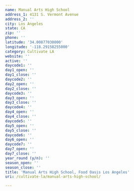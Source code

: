 ```yaml
---
name: Manual Arts High School
address_1: 4131 S. Vermont Avenue
address_2: ''
city: Los Angeles
state: CA
zip: ''
phone: ''
latitude: '34.00877030000'
longitude: '-118.29158255000'
category: Cultivate LA
website: ''
active: ''
daycode1: ''
day1_open: ''
day1_close: ''
daycode2: ''
day2_open: ''
day2_close: ''
daycode3: ''
day3_open: ''
day3_close: ''
daycode4: ''
day4_open: ''
day4_close: ''
daycode5: ''
day5_open: ''
day5_close: ''
daycode6: ''
day6_open: ''
daycode7: ''
day7_open: ''
day7_close: ''
year_round (y/n): ''
season_open: ''
season_close: ''
title: 'Manual Arts High School, Food Oasis Los Angeles'
uri: /cultivate-la/manual-arts-high-school/

---
```

